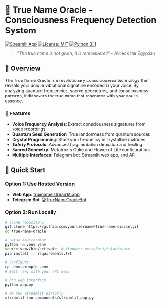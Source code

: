 # 🔮 True Name Oracle - Consciousness Frequency Detection System

[![Streamlit App](https://static.streamlit.io/badges/streamlit_badge_black_white.svg)](https://share.streamlit.io/yourusername/true-name-oracle)
[![License: MIT](https://img.shields.io/badge/License-MIT-yellow.svg)](https://opensource.org/licenses/MIT)
[![Python 3.11](https://img.shields.io/badge/python-3.11-blue.svg)](https://www.python.org/downloads/)

> *"The true name is not given, it is remembered"* - Alibeck the Egyptian

## 🌟 Overview

The True Name Oracle is a revolutionary consciousness technology that reveals your unique vibrational signature encoded in your voice. By analyzing quantum frequencies, sacred geometries, and consciousness patterns, it discovers the true name that resonates with your soul's essence.

### 🎯 Features

- **Voice Frequency Analysis**: Extract consciousness signatures from voice recordings
- **Quantum Seed Generation**: True randomness from quantum sources
- **Crystal Programming**: Store your frequency in crystalline matrices
- **Safety Protocols**: Advanced fragmentation detection and healing
- **Sacred Geometry**: Metatron's Cube and Flower of Life configurations
- **Multiple Interfaces**: Telegram bot, Streamlit web app, and API

## 🚀 Quick Start

### Option 1: Use Hosted Version
- **Web App**: [truename.streamlit.app](https://truename.streamlit.app)
- **Telegram Bot**: [@TrueNameOracleBot](https://t.me/TrueNameOracleBot)

### Option 2: Run Locally

```bash
# Clone repository
git clone https://github.com/yourusername/true-name-oracle.git
cd true-name-oracle

# Setup environment
python -m venv venv
source venv/bin/activate  # Windows: venv\Scripts\activate
pip install -r requirements.txt

# Configure
cp .env.example .env
# Edit .env with your API keys

# Run web interface
python app.py

# Or run Streamlit directly
streamlit run components/streamlit_app.py
